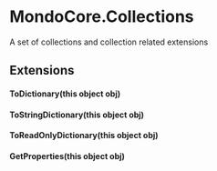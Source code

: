 # MondoCore.Collections
A set of collections and collection related extensions

## Extensions

#### ToDictionary(this object obj)

#### ToStringDictionary(this object obj)

#### ToReadOnlyDictionary(this object obj)

#### GetProperties(this object obj)